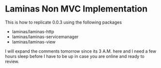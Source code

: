 # Laminas Non MVC Implementation

This is how to replicate 0.0.3 using the following packages

- laminas/laminas-http
- laminas/laminas-servicemanager
- laminas/laminas-view

I will expand the comments tomorrow since its 3 A.M. here and I need a few hours sleep before I have to be up
in case you are online and ready to review.
